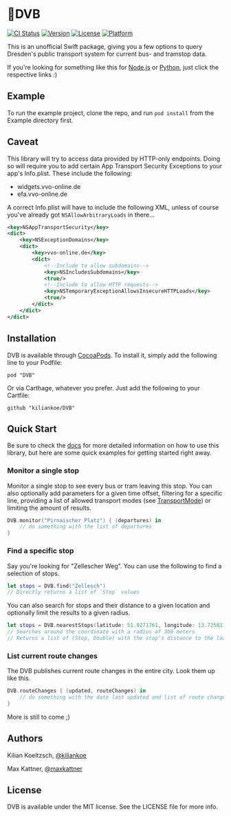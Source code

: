 # 🚊DVB

[![CI Status](http://img.shields.io/travis/kiliankoe/DVB.svg?style=flat)](https://travis-ci.org/kiliankoe/DVB)
[![Version](https://img.shields.io/cocoapods/v/DVB.svg?style=flat)](http://cocoapods.org/pods/DVB)
[![License](https://img.shields.io/cocoapods/l/DVB.svg?style=flat)](http://cocoapods.org/pods/DVB)
[![Platform](https://img.shields.io/cocoapods/p/DVB.svg?style=flat)](http://cocoapods.org/pods/DVB)

This is an unofficial Swift package, giving you a few options to query Dresden's public transport system for current bus- and tramstop data.

If you're looking for something like this for [Node.js](https://github.com/kiliankoe/dvbjs) or [Python](https://github.com/kiliankoe/dvbpy), just click 
the respective links :)

## Example

To run the example project, clone the repo, and run `pod install` from the Example directory first.

## Caveat

This library will try to access data provided by HTTP-only endpoints. Doing so will require you to add certain App Transport Security Exceptions
to your app's Info.plist.
These include the following:

 - widgets.vvo-online.de
 - efa.vvo-online.de

A correct Info.plist will have to include the following XML, unless of course you've already got `NSAllowArbitraryLoads` in there...

```xml
<key>NSAppTransportSecurity</key>
<dict>
    <key>NSExceptionDomains</key>
    <dict>
        <key>vvo-online.de</key>
        <dict>
            <!--Include to allow subdomains-->
            <key>NSIncludesSubdomains</key>
            <true/>
            <!--Include to allow HTTP requests-->
            <key>NSTemporaryExceptionAllowsInsecureHTTPLoads</key>
            <true/>
        </dict>
    </dict>
</dict>
```

## Installation

DVB is available through [CocoaPods](http://cocoapods.org). To install
it, simply add the following line to your Podfile:

```
pod "DVB"
```

Or via Carthage, whatever you prefer. Just add the following to your Cartfile:

```
github "kiliankoe/DVB"
```

## Quick Start

Be sure to check the [docs](http://cocoadocs.org/docsets/DVB) for more detailed information on how to use this library, but here are some quick 
examples for getting started right away.

### Monitor a single stop

Monitor a single stop to see every bus or tram leaving this stop. You can also optionally add parameters for a given time offset, filtering for a
specific line, providing a list of allowed transport modes (see [TransportMode](https://github.com/kiliankoe/DVB/blob/master/DVB/Classes/DataTypes/TransportMode.swift)) or limiting the amount of results.

```swift
DVB.monitor("Pirnaischer Platz") { (departures) in
    // do something with the list of departures
}
```

### Find a specific stop

Say you're looking for "Zellescher Weg". You can use the following to find a selection of stops.

```swift
let stops = DVB.find("Zellesch")
// Directly returns a list of `Stop` values
```

You can also search for stops and their distance to a given location and optionally limit the results to a given radius.

```swift
let stops = DVB.nearestStops(latitude: 51.0271761, longitude: 13.7258114, radius: 300)
// Searches around the coordinate with a radius of 300 meters
// Returns a list of (Stop, Double) with the stop's distance to the loation
```

### List current route changes

The DVB publishes current route changes in the entire city. Look them up like this.

```swift
DVB.routeChanges { (updated, routeChanges) in
    // do something with the date last updated and list of route changes
}
```

More is still to come ;)

## Authors

Kilian Koeltzsch, [@kiliankoe](https://github.com/kiliankoe)

Max Kattner, [@maxkattner](https://github.com/maxkattner)

## License

DVB is available under the MIT license. See the LICENSE file for more info.
